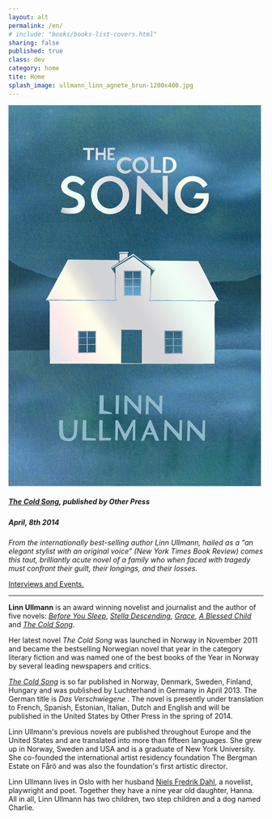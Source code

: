 ```yaml
---
layout: alt
permalink: /en/
# include: "books/books-list-covers.html"
sharing: false
published: true
class: dev
category: home
tite: Home
splash_image: ullmann_linn_agnete_brun-1200x400.jpg
---
```

[![The Cold Song](/assets/img/cover/the-cold-song-L.jpg)](/en/books/2014/04/01/the-cold-song/)

##### [*The Cold Song*](/en/books/2014/04/01/the-cold-song/), published by Other Press
##### April, 8th 2014

_From the internationally best-selling author Linn Ullmann, hailed as a “an elegant stylist with an original voice” (*New York Times Book Review*) comes this taut, brilliantly acute novel of a family who when faced with tragedy must confront their guilt, their longings, and their losses._

[Interviews and Events.](/en/news/)



---
**Linn Ullmann** is an award winning novelist and journalist and the author of five novels: [*Before You Sleep*](/en/books/2001/04/15/before-you-sleep/), [*Stella Descending*](/en/books/2004/07/13/stella-descending/), [*Grace*](/en/books/2007/12/18/grace/), [*A Blessed Child*](/en/books/2009/08/11/a-blessed-child/) and [*The Cold Song*](/en/books/2014/04/01/the-cold-song/).

Her latest novel *The Cold Song* was launched in Norway in November 2011 and became the bestselling Norwegian novel that year in the category literary fiction and was named one of the best books of the Year in Norway by several leading newspapers and critics.

[*The Cold Song*](/en/books/2014/04/01/the-cold-song/) is so far published in Norway, Denmark, Sweden, Finland, Hungary and was published by Luchterhand in Germany in April 2013. The German title is *Das Verschwiegene* . The novel is presently under translation to French, Spanish, Estonian, Italian, Dutch and English and will be published in the United States by Other Press in the spring of 2014. 

Linn Ullmann's previous novels are published throughout Europe and the United States and are translated into more than fifteen languages. She grew up in Norway, Sweden and USA and is a graduate of New York University. She co-founded the international artist residency foundation The Bergman Estate on Fårö and was also the foundation's first artistic director. 

Linn Ullmann lives in Oslo with her husband [Niels Fredrik Dahl](http://en.wikipedia.org/wiki/Niels_Fredrik_Dahl), a novelist, playwright and poet. Together they have a nine year old daughter, Hanna. All in all, Linn Ullmann has two children, two step children and a dog named Charlie.  